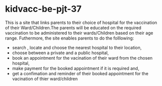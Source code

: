 # kidvacc-be-pjt-37
 This is a site that links parents to their choice of hospital for the vaccination of their Ward/Children.The parents will be educated on the required vaccination to be administered to their wards/Children  based on their age range. Futhermore, the site enables parents to do the folllowing:
 * search , locate and choose the nearest  hospital to their location,
 * choose between  a private and a public hospital,
 * book an appointment for the vacination of their ward from the chosen hospital,
 * make payment for the booked appointment if it is required and,
 * get a confimation  and reminder of their booked appointment for the vacination of thier ward/children
